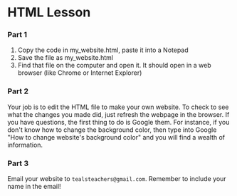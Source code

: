 # HTML Lesson

### Part 1

1. Copy the code in my_website.html, paste it into a Notepad
2. Save the file as my_website.html
2. Find that file on the computer and open it. It should open in a web browser (like Chrome or Internet Explorer)

### Part 2
Your job is to edit the HTML file to make your own website. 
To check to see what the changes you made did, just refresh the webpage in the browser. 
If you have questions, the first thing to do is Google them. For instance, if you don't know how to change the background color, 
then type into Google "How to change website's background color" and you will find a wealth of information. 

### Part 3
Email your website to `tealsteachers@gmail.com`. Remember to include your name in the email!
